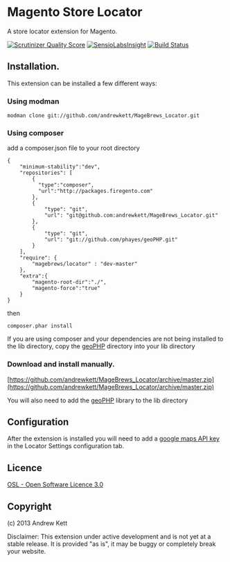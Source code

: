 # Magento Store Locator
A store locator extension for Magento.

[![Scrutinizer Quality Score](https://scrutinizer-ci.com/g/andrewkett/MageBrews_Locator/badges/quality-score.png?s=ca4c9eec21cd5f0d87679426306fbbd8a864b5ff)](https://scrutinizer-ci.com/g/andrewkett/MageBrews_Locator/) [![SensioLabsInsight](https://insight.sensiolabs.com/projects/68c3fc50-74f1-4d50-a4b2-81db51fd13ca/mini.png)](https://insight.sensiolabs.com/projects/68c3fc50-74f1-4d50-a4b2-81db51fd13ca) [![Build Status](https://travis-ci.org/andrewkett/MageBrews_Locator.png?branch=master)](https://travis-ci.org/andrewkett/MageBrews_Locator)

## Installation. 
This extension can be installed a few different ways:

### Using modman
        
    modman clone git://github.com/andrewkett/MageBrews_Locator.git

### Using composer 
    
add a composer.json file to your root directory

    {
        "minimum-stability":"dev",
        "repositories": [
            {
              "type":"composer",
              "url":"http://packages.firegento.com"
            },
            {
                "type": "git",
                "url": "git@github.com:andrewkett/MageBrews_Locator.git"
            },
            {
                "type": "git",
                "url": "git://github.com/phayes/geoPHP.git"
            }
        ],
        "require": {
            "magebrews/locator" : "dev-master"
        },
        "extra":{
            "magento-root-dir":"./",
            "magento-force":"true"
        }
    }

then 

    composer.phar install

If you are using composer and your dependencies are not being installed to the lib directory, copy the [geoPHP](https://github.com/phayes/geoPHP) directory into your lib directory

### Download and install manually.

[https://github.com/andrewkett/MageBrews_Locator/archive/master.zip](https://github.com/andrewkett/MageBrews_Locator/archive/master.zip)

You will also need to add the [geoPHP](https://github.com/phayes/geoPHP) library to the lib directory

## Configuration

After the extension is installed you will need to add a [google maps API key](https://developers.google.com/maps/documentation/javascript/tutorial#api_key) in the Locator Settings configuration tab.


## Licence
[OSL - Open Software Licence 3.0](http://opensource.org/licenses/osl-3.0.php)

## Copyright
(c) 2013 Andrew Kett

Disclaimer: This extension under active development and is not yet at a stable release. It is provided "as is", it may be buggy or completely break your website. 
